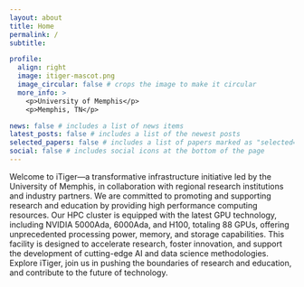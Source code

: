 ```yaml
---
layout: about
title: Home
permalink: /
subtitle:

profile:
  align: right
  image: itiger-mascot.png
  image_circular: false # crops the image to make it circular
  more_info: >
    <p>University of Memphis</p>
    <p>Memphis, TN</p>

news: false # includes a list of news items
latest_posts: false # includes a list of the newest posts
selected_papers: false # includes a list of papers marked as "selected={true}"
social: false # includes social icons at the bottom of the page
---
```


Welcome to iTiger—a transformative infrastructure initiative led by the University of Memphis, in collaboration with regional research institutions and
industry partners. We are committed to promoting and supporting research and education by providing high performance computing resources.
Our HPC cluster is equipped with the latest GPU technology, including
NVIDIA 5000Ada, 6000Ada, and H100, totaling 88 GPUs, offering unprecedented processing power, memory, and storage capabilities. This facility is
designed to accelerate research, foster innovation, and support the development
of cutting-edge AI and data science methodologies.
Explore iTiger, join us in pushing the boundaries of research and education,
and contribute to the future of technology.


